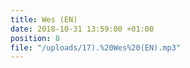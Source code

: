 ```yaml
---
title: Wes (EN)
date: 2018-10-31 13:59:00 +01:00
position: 8
file: "/uploads/17).%20Wes%20(EN).mp3"
---
```


